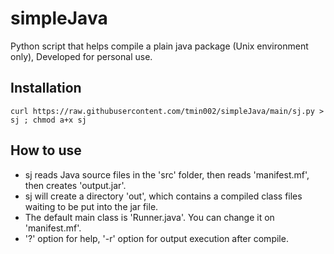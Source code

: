 # simpleJava
Python script that helps compile a plain java package (Unix environment only), Developed for personal use.

## Installation
	curl https://raw.githubusercontent.com/tmin002/simpleJava/main/sj.py > sj ; chmod a+x sj

## How to use
- sj reads Java source files in the 'src' folder, then reads 'manifest.mf', then creates 'output.jar'.
- sj will create a directory 'out', which contains a compiled class files waiting to be put into the jar file.
- The default main class is 'Runner.java'. You can change it on 'manifest.mf'.
- '?' option for help, '-r' option for output execution after compile.
